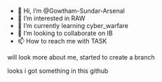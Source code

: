 - 👋 Hi, I’m @Gowtham-Sundar-Arsenal
- 👀 I’m interested in RAW
- 🌱 I’m currently learning cyber_warfare
- 💞️ I’m looking to collaborate on IB
- 📫 How to reach me with TASK

<!---
Gowtham-Sundar-Arsenal/Gowtham-Sundar-Arsenal is a ✨ special ✨ repository because its `README.md` (this file) appears on your GitHub profile.
You can click the Preview link to take a look at your changes.
--->

will look more about me, started to create a branch

looks i got something in this github
